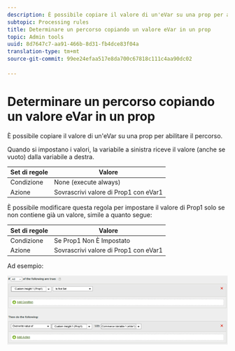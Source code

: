```yaml
---
description: È possibile copiare il valore di un'eVar su una prop per abilitare il percorso.
subtopic: Processing rules
title: Determinare un percorso copiando un valore eVar in un prop
topic: Admin tools
uuid: 8d7647c7-aa91-466b-8d31-fb4dce83f04a
translation-type: tm+mt
source-git-commit: 99ee24efaa517e8da700c67818c111c4aa90dc02

---
```



# Determinare un percorso copiando un valore eVar in un prop

È possibile copiare il valore di un'eVar su una prop per abilitare il percorso.

Quando si impostano i valori, la variabile a sinistra riceve il valore (anche se vuoto) dalla variabile a destra.

| Set di regole | Valore |
|---|---|
| Condizione | None (execute always) |
| Azione | Sovrascrivi valore di Prop1 con eVar1 |

È possibile modificare questa regola per impostare il valore di Prop1 solo se non contiene già un valore, simile a quanto segue:

| Set di regole | Valore |
|---|---|
| Condizione | Se Prop1 Non È Impostato |
| Azione | Sovrascrivi valore di Prop1 con eVar1 |

Ad esempio:

![](assets/overwrite-empty-prop.png)

